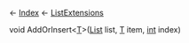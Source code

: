 ← [Index](Api-Index) ← [ListExtensions](System.Collections.Generic.ListExtensions)

void AddOrInsert<T><[T]()>([List<T>](System.Collections.Generic.List`1) list, [T]() item, [int](System.Int32) index)

